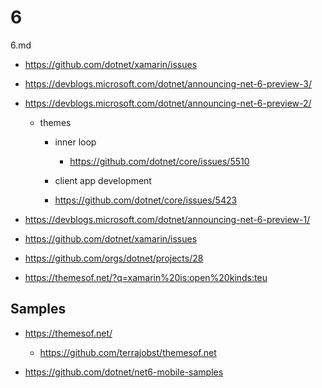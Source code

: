 # 6

6.md

*   https://github.com/dotnet/xamarin/issues

*   https://devblogs.microsoft.com/dotnet/announcing-net-6-preview-3/

*   https://devblogs.microsoft.com/dotnet/announcing-net-6-preview-2/

    *   themes
    
        *   inner loop

            *   https://github.com/dotnet/core/issues/5510

        *   client app development 

        *   https://github.com/dotnet/core/issues/5423
        
*   https://devblogs.microsoft.com/dotnet/announcing-net-6-preview-1/

*   https://github.com/dotnet/xamarin/issues

*   https://github.com/orgs/dotnet/projects/28

*   https://themesof.net/?q=xamarin%20is:open%20kinds:teu


## Samples

*   https://themesof.net/

    *   https://github.com/terrajobst/themesof.net

*   https://github.com/dotnet/net6-mobile-samples
